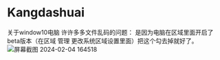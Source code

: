 # Kangdashuai
关于window10电脑 许许多多文件乱码的问题：
是因为电脑在区域里面开启了 beta版本（在区域 管理 更改系统区域设置里面）把这个勾去掉就好了。
![屏幕截图 2024-02-04 164518](https://github.com/SMart6kza/Kangdashuai/assets/80021817/f6d22d30-9034-46da-b7fa-6845ff048902)
